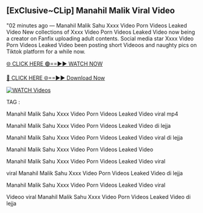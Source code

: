 ## [ExClusive~CLip] Manahil Malik Viral Video


"02 minutes ago —  Manahil Malik Sahu Xxxx Video Porn Videos Leaked Video New collections of   Xxxx Video Porn Videos Leaked Video now being a creator on Fanfix uploading adult contents. Social media star   Xxxx Video Porn Videos Leaked Video been posting short Videoos and naughty pics on Tiktok platform for a while now.


[🌐 CLICK HERE 🟢==►► WATCH NOW](https://ultra-bulletin.blogspot.com/p/ultra-bulletin-23.html)

[🔴 CLICK HERE 🌐==►► Download Now](https://ultra-bulletin.blogspot.com/p/ultra-bulletin-23.html)

[![WATCH Videos](https://i.imgur.com/dJHk4Zq.gif)](https://ultra-bulletin.blogspot.com/p/ultra-bulletin-23.html)


TAG :

Manahil Malik Sahu Xxxx Video Porn Videos Leaked Video viral mp4

Manahil Malik Sahu Xxxx Video Porn Videos Leaked Video di lejja

Manahil Malik Sahu Xxxx Video Porn Videos Leaked Video viral di lejja

Manahil Malik Sahu Xxxx Video Porn Videos Leaked Video

Manahil Malik Sahu Xxxx Video Porn Videos Leaked Video viral

viral Manahil Malik Sahu Xxxx Video Porn Videos Leaked Video di lejja

Manahil Malik Sahu Xxxx Video Porn Videos Leaked Video viral

Videoo viral Manahil Malik Sahu Xxxx Video Porn Videos Leaked Video di lejja
